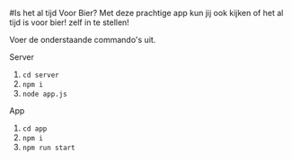 #Is het al tijd Voor Bier?
Met deze prachtige app kun jij ook kijken of het al tijd is voor bier!
zelf in te stellen!

Voer de onderstaande commando's uit.

Server
1. `cd server`
2. `npm i`
3. `node app.js`

App
1. `cd app`
2. `npm i`
3. `npm run start`





